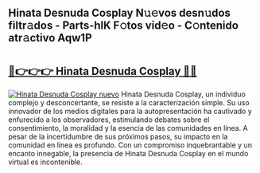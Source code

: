 ## Hinata Desnuda Cosplay N𝚞𝚎vos desn𝚞dos filtr𝚊dos - Parts-hlK F𝚘tos vid𝚎o - C𝚘ntenido atr𝚊ctivo Aqw1P

# <h2><a href="http://mbay2r.tromn.icu/?c=Hinata+Desnuda+Cosplay">🔗👉👉👉 Hinata Desnuda Cosplay 🔗🔗</a></h2>

[![Hinata Desnuda Cosplay nuevo](https://i.imgur.com/pEAQMta.gif)](http://mbay2r.tromn.icu/?c=Hinata+Desnuda+Cosplay)
Hinata Desnuda Cosplay, un individuo complejo y desconcertante, se resiste a la caracterización simple. Su uso innovador de los medios digitales para la autopresentación ha cautivado y enfurecido a los observadores, estimulando debates sobre el consentimiento, la moralidad y la esencia de las comunidades en línea. A pesar de la incertidumbre de sus próximos pasos, su impacto en la comunidad en línea es profundo. Con un compromiso inquebrantable y un encanto innegable, la presencia de Hinata Desnuda Cosplay en el mundo virtual es incontenible.
